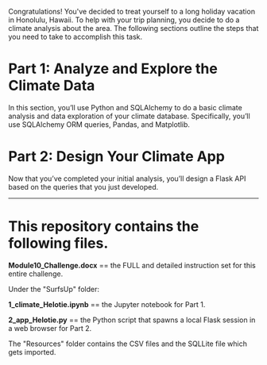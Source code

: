 Congratulations! You've decided to treat yourself to a long holiday vacation in Honolulu, Hawaii. To help with your trip planning, you decide to do a climate analysis about the area. The following sections outline the steps that you need to take to accomplish this task.

# Part 1: Analyze and Explore the Climate Data

In this section, you’ll use Python and SQLAlchemy to do a basic climate analysis and data exploration of your climate database. Specifically, you’ll use SQLAlchemy ORM queries, Pandas, and Matplotlib.

# Part 2: Design Your Climate App

Now that you’ve completed your initial analysis, you’ll design a Flask API based on the queries that you just developed.

----------------------------------------------------------

# This repository contains the following files.

**Module10_Challenge.docx** == the FULL and detailed instruction set for this entire challenge.

Under the "SurfsUp" folder:

**1_climate_Helotie.ipynb** == the Jupyter notebook for Part 1.

**2_app_Helotie.py** == the Python script that spawns a local Flask session in a web browser for Part 2.

The "Resources" folder contains the CSV files and the SQLLite file which gets imported.
